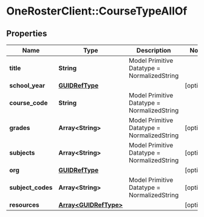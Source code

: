 # OneRosterClient::CourseTypeAllOf

## Properties
Name | Type | Description | Notes
------------ | ------------- | ------------- | -------------
**title** | **String** | Model Primitive Datatype &#x3D; NormalizedString | 
**school_year** | [**GUIDRefType**](GUIDRefType.md) |  | [optional] 
**course_code** | **String** | Model Primitive Datatype &#x3D; NormalizedString | 
**grades** | **Array&lt;String&gt;** | Model Primitive Datatype &#x3D; NormalizedString | [optional] 
**subjects** | **Array&lt;String&gt;** | Model Primitive Datatype &#x3D; NormalizedString | [optional] 
**org** | [**GUIDRefType**](GUIDRefType.md) |  | [optional] 
**subject_codes** | **Array&lt;String&gt;** | Model Primitive Datatype &#x3D; NormalizedString | [optional] 
**resources** | [**Array&lt;GUIDRefType&gt;**](GUIDRefType.md) |  | [optional] 

